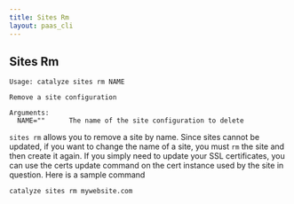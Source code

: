 ```yaml
---
title: Sites Rm
layout: paas_cli
---
```


## Sites Rm

```
Usage: catalyze sites rm NAME

Remove a site configuration

Arguments:
  NAME=""      The name of the site configuration to delete
```

`sites rm` allows you to remove a site by name. Since sites cannot be updated, if you want to change the name of a site, you must `rm` the site and then <a data-unique="SitesCreate">create</a> it again. If you simply need to update your SSL certificates, you can use the <a data-unique="CertsUpdate">certs update</a> command on the cert instance used by the site in question. Here is a sample command

```
catalyze sites rm mywebsite.com
```

